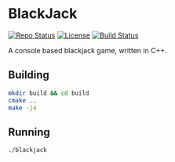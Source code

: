 # BlackJack


[![Repo Status](https://img.shields.io/badge/repo--status-under--development-orange)](https://github.com/guneykayim/blackjack)
[![License](https://img.shields.io/badge/licence-MIT-5a8d81)](https://github.com/guneykayim/blackjack/blob/master/LICENSE)
[![Build Status](https://github.com/guneykayim/blackjack/workflows/build/badge.svg)](https://github.com/guneykayim/blackjack)


A console based blackjack game, written in C++.

## Building

```sh
mkdir build && cd build
cmake ..
make -j4
```

## Running

```sh
./blackjack
```

